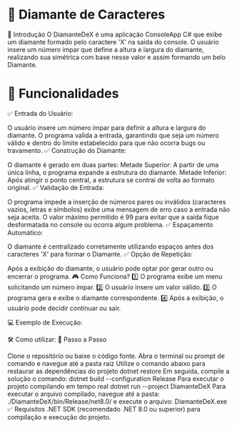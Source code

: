 ﻿# 💎 Diamante de Caracteres
📌 Introdução
O DiamanteDeX é uma aplicação ConsoleApp C# que exibe um diamante formado pelo caractere 'X' na saída do console. O usuário insere um número ímpar que define a altura e largura do diamante, realizando sua simétrica com base nesse valor e assim formando um belo Diamante.

# 🚀 Funcionalidades
✅ Entrada do Usuário:

O usuário insere um número ímpar para definir a altura e largura do diamante.
O programa valida a entrada, garantindo que seja um número válido e dentro do limite estabelecido para que não ocorra bugs ou travamento.
✅ Construção do Diamante:

O diamante é gerado em duas partes:
Metade Superior: A partir de uma única linha, o programa expande a estrutura do diamante.
Metade Inferior: Após atingir o ponto central, a estrutura se contrai de volta ao formato original.
✅ Validação de Entrada:

O programa impede a inserção de números pares ou inválidos (caracteres vazios, letras e símbolos) exibe uma mensagem de erro caso a entrada não seja aceita.
O valor máximo permitido é 99 para evitar que a saída fique desformatada no console ou ocorra algum problema.
✅ Espaçamento Automático:

O diamante é centralizado corretamente utilizando espaços antes dos caracteres 'X' para formar o Diamante.
✅ Opção de Repetição:

Após a exibição do diamante, o usuário pode optar por gerar outro ou encerrar o programa.
🎮 Como Funciona?
1️⃣ O programa exibe um menu solicitando um número ímpar.
2️⃣ O usuário insere um valor válido.
3️⃣ O programa gera e exibe o diamante correspondente.
4️⃣ Após a exibição, o usuário pode decidir continuar ou sair.

💻 Exemplo de Execução:


🛠 Como utilizar:
🚀 Passo a Passo

Clone o repositório ou baixe o código fonte.
Abra o terminal ou prompt de comando e navegue até a pasta raiz
Utilize o comando abaixo para restaurar as dependências do projeto
dotnet restore
Em seguida, compile a solução o comando:
dotnet build --configuration Release
Para executar o projeto compilando em tempo real
dotnet run --project DiamanteDeX
Para executar o arquivo compilado, navegue até a pasta: ./DiamanteDeX/bin/Release/net8.0/ e execute o arquivo:
DiamanteDeX.exe
✅ Requisitos
.NET SDK (recomendado .NET 8.0 ou superior) para compilação e execução do projeto.